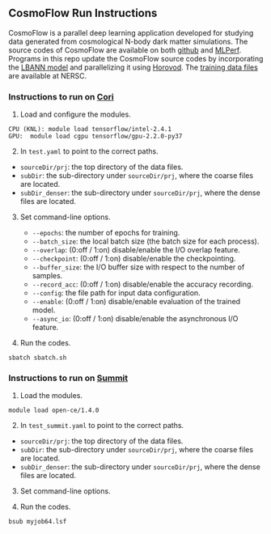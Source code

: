 
## CosmoFlow Run Instructions
CosmoFlow is a parallel deep learning application developed for studying
data generated from cosmological N-body dark matter simulations.
The source codes of CosmoFlow are available on both
[github](https://github.com/NERSC/CosmoFlow)
and [MLPerf](https://mlcommons.org/en/training-hpc-10/).
Programs in this repo update the CosmoFlow source codes by incorporating
the [LBANN model](https://www.osti.gov/servlets/purl/1548314)
and parallelizing it using [Horovod](https://github.com/horovod/horovod#citation).
The [training data files](https://portal.nersc.gov/project/m3363/) are available at NERSC.

### Instructions to run on [Cori](https://docs.nersc.gov/systems/cori/)
1. Load and configure the modules.
```
CPU (KNL): module load tensorflow/intel-2.4.1
GPU:  module load cgpu tensorflow/gpu-2.2.0-py37
```
2. In `test.yaml` to point to the correct paths.
* `sourceDir/prj`: the top directory of the data files.
* `subDir`: the sub-directory under `sourceDir/prj`, where the coarse files are located.
* `subDir_denser`: the sub-directory under `sourceDir/prj`, where the dense files are located.

3. Set command-line options.
   * `--epochs`: the number of epochs for training.
   * `--batch_size`: the local batch size (the batch size for each process).
   * `--overlap`: (0:off / 1:on) disable/enable the I/O overlap feature.
   * `--checkpoint`: (0:off / 1:on) disable/enable the checkpointing.
   * `--buffer_size`: the I/O buffer size with respect to the number of samples.
   * `--record_acc`: (0:off / 1:on) disable/enable the accuracy recording.
   * `--config`: the file path for input data configuration.
   * `--enable`: (0:off / 1:on) disable/enable evaluation of the trained model.
   * `--async_io`: (0:off / 1:on) disable/enable the asynchronous I/O feature.

4. Run the codes.
```
sbatch sbatch.sh
```

### Instructions to run on [Summit](https://www.olcf.ornl.gov/summit/)
1. Load the modules.
```
module load open-ce/1.4.0
```
2. In `test_summit.yaml` to point to the correct paths.
* `sourceDir/prj`: the top directory of the data files.
* `subDir`: the sub-directory under `sourceDir/prj`, where the coarse files are located.
* `subDir_denser`: the sub-directory under `sourceDir/prj`, where the dense files are located.

3. Set command-line options.

4. Run the codes.
```
bsub myjob64.lsf
```
